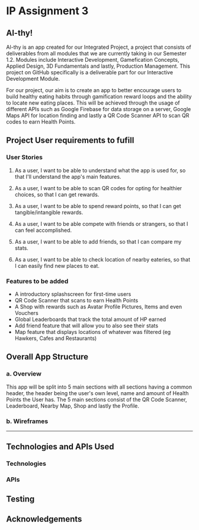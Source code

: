 # IP Assignment 3

## Al-thy!

Al-thy is an app created for our Integrated Project, a project that consists of deliverables from all modules that we are currently taking in our Semester 1.2. Modules include Interactive Development, Gamefication Concepts, Applied Design, 3D Fundamentals and lastly, Production Management. This project on GitHub specifically is a deliverable part for our Interactive Development Module.

For our project, our aim is to create an app to better encourage users to build healthy eating habits through gamification reward loops and the ability to locate new eating places. This will be achieved through the usage of different APIs such as Google Firebase for data storage on a server, Google Maps API for location finding and lastly a QR Code Scanner API to scan QR codes to earn Health Points.

## Project User requirements to fufill

### User Stories

1. As a user, I want to be able to understand what the app is used for, so that I'll understand the app's main features.

2. As a user, I want to be able to scan QR codes for opting for healthier choices, so that I can get rewards.

3. As a user, I want to be able to spend reward points, so that I can get tangible/intangible rewards.

4. As a user, I want to be able compete with friends or strangers, so that I can feel accomplished.

5. As a user, I want to be able to add friends, so that I can compare my stats.

6. As a user, I want to be able to check location of nearby eateries, so that I can easily find new places to eat.

### Features to be added 

- A introductory splashscreen for first-time users
- QR Code Scanner that scans to earn Health Points
- A Shop with rewards such as Avatar Profile Pictures, Items and even Vouchers
- Global Leaderboards that track the total amount of HP earned
- Add friend feature that will allow you to also see their stats
- Map feature that displays locations of whatever was filtered (eg Hawkers, Cafes and Restaurants)

## Overall App Structure

### a. Overview

This app will be split into 5 main sections with all sections having a common header, the header being the user's own level, name and amount of Health Points the User has. The 5 main sections consist of the QR Code Scanner, Leaderboard, Nearby Map, Shop and lastly the Profile.

### b. Wireframes

---

## Technologies and APIs Used

### Technologies

### APIs

## Testing

## Acknowledgements
